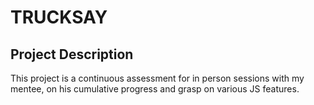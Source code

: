 # TRUCKSAY

## Project Description
This project is a continuous assessment for in person  sessions with my mentee, on his cumulative progress and grasp on various JS features.